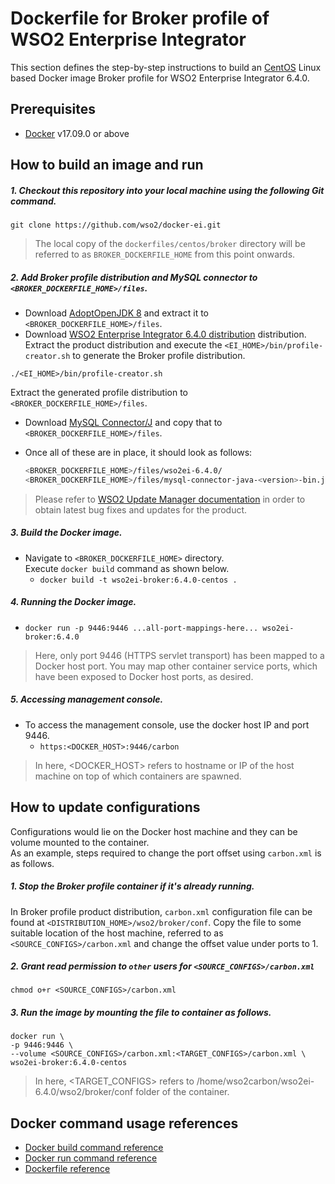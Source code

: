 # Dockerfile for Broker profile of WSO2 Enterprise Integrator #
This section defines the step-by-step instructions to build an [CentOS](https://hub.docker.com/_/centos/) Linux based Docker image
Broker profile for WSO2 Enterprise Integrator 6.4.0.

## Prerequisites

* [Docker](https://www.docker.com/get-docker) v17.09.0 or above


## How to build an image and run
##### 1. Checkout this repository into your local machine using the following Git command.
```
git clone https://github.com/wso2/docker-ei.git
```

>The local copy of the `dockerfiles/centos/broker` directory will be referred to as `BROKER_DOCKERFILE_HOME` from this point onwards.

##### 2. Add Broker profile distribution and MySQL connector to `<BROKER_DOCKERFILE_HOME>/files`.

- Download [AdoptOpenJDK 8](https://adoptopenjdk.net/) and extract it to `<BROKER_DOCKERFILE_HOME>/files`.
- Download [WSO2 Enterprise Integrator 6.4.0 distribution](https://wso2.com/integration/) distribution.
Extract the product distribution and execute the `<EI_HOME>/bin/profile-creator.sh` to generate the Broker
profile distribution.

```
./<EI_HOME>/bin/profile-creator.sh
``` 

Extract the generated profile distribution to `<BROKER_DOCKERFILE_HOME>/files`.

- Download [MySQL Connector/J](https://downloads.mysql.com/archives/c-j)
and copy that to `<BROKER_DOCKERFILE_HOME>/files`.
- Once all of these are in place, it should look as follows:

  ```bash
  <BROKER_DOCKERFILE_HOME>/files/wso2ei-6.4.0/
  <BROKER_DOCKERFILE_HOME>/files/mysql-connector-java-<version>-bin.jar
  ```
  
>Please refer to [WSO2 Update Manager documentation]( https://docs.wso2.com/display/WUM300/WSO2+Update+Manager)
in order to obtain latest bug fixes and updates for the product.

##### 3. Build the Docker image.
- Navigate to `<BROKER_DOCKERFILE_HOME>` directory. <br>
  Execute `docker build` command as shown below.
    + `docker build -t wso2ei-broker:6.4.0-centos .`
    
##### 4. Running the Docker image.
- `docker run -p 9446:9446 ...all-port-mappings-here... wso2ei-broker:6.4.0`
>Here, only port 9446 (HTTPS servlet transport) has been mapped to a Docker host port.
You may map other container service ports, which have been exposed to Docker host ports, as desired.

##### 5. Accessing management console.
- To access the management console, use the docker host IP and port 9446.
    + `https:<DOCKER_HOST>:9446/carbon`
    
>In here, <DOCKER_HOST> refers to hostname or IP of the host machine on top of which containers are spawned.


## How to update configurations
Configurations would lie on the Docker host machine and they can be volume mounted to the container. <br>
As an example, steps required to change the port offset using `carbon.xml` is as follows.

##### 1. Stop the Broker profile container if it's already running.
In Broker profile product distribution, `carbon.xml` configuration file can be found at `<DISTRIBUTION_HOME>/wso2/broker/conf`.
Copy the file to some suitable location of the host machine, referred to as `<SOURCE_CONFIGS>/carbon.xml` and change
the offset value under ports to 1.

##### 2. Grant read permission to `other` users for `<SOURCE_CONFIGS>/carbon.xml`
```
chmod o+r <SOURCE_CONFIGS>/carbon.xml
```

##### 3. Run the image by mounting the file to container as follows.
```
docker run \
-p 9446:9446 \
--volume <SOURCE_CONFIGS>/carbon.xml:<TARGET_CONFIGS>/carbon.xml \
wso2ei-broker:6.4.0-centos
```

>In here, <TARGET_CONFIGS> refers to /home/wso2carbon/wso2ei-6.4.0/wso2/broker/conf folder of the container.


## Docker command usage references

* [Docker build command reference](https://docs.docker.com/engine/reference/commandline/build/)
* [Docker run command reference](https://docs.docker.com/engine/reference/run/)
* [Dockerfile reference](https://docs.docker.com/engine/reference/builder/)

